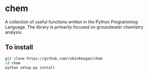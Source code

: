 # chem

A collection of useful functions written in the Python Programming Language. The library is primarily focused on groundwater chemistry analysis.

## To install

```bash
git clone https://github.com/robinkeegan/chem
cd chem
python setup.py install
```
